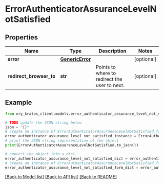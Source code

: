 # ErrorAuthenticatorAssuranceLevelNotSatisfied


## Properties

Name | Type | Description | Notes
------------ | ------------- | ------------- | -------------
**error** | [**GenericError**](GenericError.md) |  | [optional] 
**redirect_browser_to** | **str** | Points to where to redirect the user to next. | [optional] 

## Example

```python
from ory_kratos_client.models.error_authenticator_assurance_level_not_satisfied import ErrorAuthenticatorAssuranceLevelNotSatisfied

# TODO update the JSON string below
json = "{}"
# create an instance of ErrorAuthenticatorAssuranceLevelNotSatisfied from a JSON string
error_authenticator_assurance_level_not_satisfied_instance = ErrorAuthenticatorAssuranceLevelNotSatisfied.from_json(json)
# print the JSON string representation of the object
print(ErrorAuthenticatorAssuranceLevelNotSatisfied.to_json())

# convert the object into a dict
error_authenticator_assurance_level_not_satisfied_dict = error_authenticator_assurance_level_not_satisfied_instance.to_dict()
# create an instance of ErrorAuthenticatorAssuranceLevelNotSatisfied from a dict
error_authenticator_assurance_level_not_satisfied_form_dict = error_authenticator_assurance_level_not_satisfied.from_dict(error_authenticator_assurance_level_not_satisfied_dict)
```
[[Back to Model list]](../README.md#documentation-for-models) [[Back to API list]](../README.md#documentation-for-api-endpoints) [[Back to README]](../README.md)


